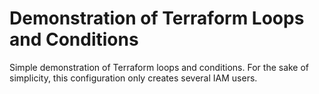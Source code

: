 # Demonstration of Terraform Loops and Conditions
Simple demonstration of Terraform loops and conditions. For the sake of simplicity, this configuration only creates several IAM users.